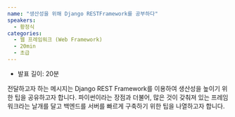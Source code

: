 ```yaml
---
name: "생산성을 위해 Django RESTFramework를 공부하다"
speakers:
  - 황정식
categories:
  - 웹 프레임워크 (Web Framework)
  - 20min
  - 초급
---
```


- 발표 길이: 20분

전달하고자 하는 메시지는 Django REST Framework를 이용하여 생산성을 높이기 위한 팁을 공유하고자 합니다. 파이썬이라는 장점과 더불어, 많은 것이 갖춰져 있는 프레임워크라는 날개를 달고 백엔드를 서버를 빠르게 구축하기 위한 팁을 나열하고자 합니다.
